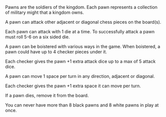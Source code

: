 Pawns are the soldiers of the kingdom. Each pawn represents a collection of military might that a kingdom owns.

A pawn can attack other adjacent or diagonal chess pieces on the board(s).

Each pawn can attack with 1 die at a time. To successfully attack a pawn must roll 5-6 on a six sided die.

A pawn can be boistered with various ways in the game. When boistered, a pawn could have up to 4 checker pieces under it. 

Each checker gives the pawn +1 extra attack dice up to a max of 5 attack dice.

A pawn can move 1 space per turn in any direction, adjacent or diagonal.

Each checker gives the pawn +1 extra space it can move per turn. 

If a pawn dies, remove it from the board.

You can never have more than 8 black pawns and 8 white pawns in play at once.